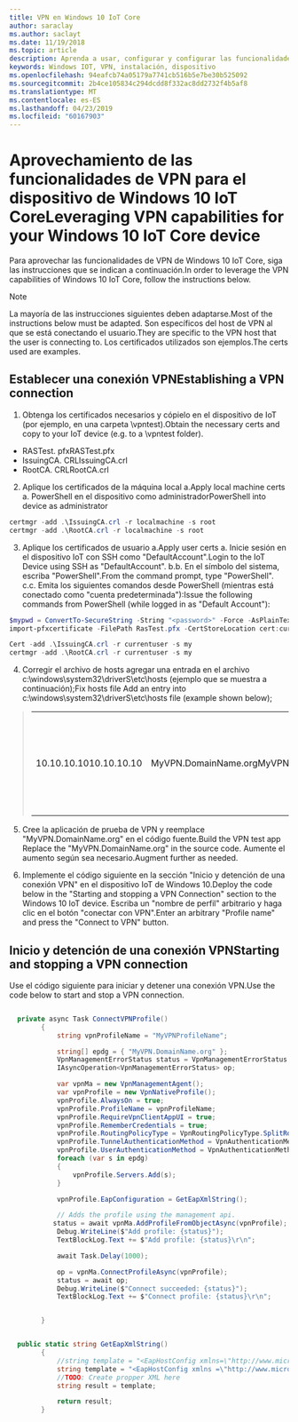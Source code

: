 ```yaml
---
title: VPN en Windows 10 IoT Core
author: saraclay
ms.author: saclayt
ms.date: 11/19/2018
ms.topic: article
description: Aprenda a usar, configurar y configurar las funcionalidades de VPN para el dispositivo de Windows 10 IoT Core.
keywords: Windows IOT, VPN, instalación, dispositivo
ms.openlocfilehash: 94eafcb74a05179a7741cb516b5e7be30b525092
ms.sourcegitcommit: 2b4ce105834c294dcdd8f332ac8dd2732f4b5af8
ms.translationtype: MT
ms.contentlocale: es-ES
ms.lasthandoff: 04/23/2019
ms.locfileid: "60167903"
---
```

# <a name="leveraging-vpn-capabilities-for-your-windows-10-iot-core-device"></a><span data-ttu-id="be1e9-104">Aprovechamiento de las funcionalidades de VPN para el dispositivo de Windows 10 IoT Core</span><span class="sxs-lookup"><span data-stu-id="be1e9-104">Leveraging VPN capabilities for your Windows 10 IoT Core device</span></span>

<span data-ttu-id="be1e9-105">Para aprovechar las funcionalidades de VPN de Windows 10 IoT Core, siga las instrucciones que se indican a continuación.</span><span class="sxs-lookup"><span data-stu-id="be1e9-105">In order to leverage the VPN capabilities of Windows 10 IoT Core, follow the instructions below.</span></span>

> [!NOTE]
> <span data-ttu-id="be1e9-106">La mayoría de las instrucciones siguientes deben adaptarse.</span><span class="sxs-lookup"><span data-stu-id="be1e9-106">Most of the instructions below must be adapted.</span></span> <span data-ttu-id="be1e9-107">Son específicos del host de VPN al que se está conectando el usuario.</span><span class="sxs-lookup"><span data-stu-id="be1e9-107">They are specific to the VPN host that the user is connecting to.</span></span> <span data-ttu-id="be1e9-108">Los certificados utilizados son ejemplos.</span><span class="sxs-lookup"><span data-stu-id="be1e9-108">The certs used are examples.</span></span>

## <a name="establishing-a-vpn-connection"></a><span data-ttu-id="be1e9-109">Establecer una conexión VPN</span><span class="sxs-lookup"><span data-stu-id="be1e9-109">Establishing a VPN connection</span></span> 

1. <span data-ttu-id="be1e9-110">Obtenga los certificados necesarios y cópielo en el dispositivo de IoT (por ejemplo, en una carpeta \vpntest).</span><span class="sxs-lookup"><span data-stu-id="be1e9-110">Obtain the necessary certs and copy to your IoT device (e.g. to a \vpntest folder).</span></span>

* <span data-ttu-id="be1e9-111">RASTest. pfx</span><span class="sxs-lookup"><span data-stu-id="be1e9-111">RASTest.pfx</span></span>
* <span data-ttu-id="be1e9-112">IssuingCA. CRL</span><span class="sxs-lookup"><span data-stu-id="be1e9-112">IssuingCA.crl</span></span>
* <span data-ttu-id="be1e9-113">RootCA. CRL</span><span class="sxs-lookup"><span data-stu-id="be1e9-113">RootCA.crl</span></span>

2. <span data-ttu-id="be1e9-114">Aplique los certificados de la máquina local a.</span><span class="sxs-lookup"><span data-stu-id="be1e9-114">Apply local machine certs a.</span></span> <span data-ttu-id="be1e9-115">PowerShell en el dispositivo como administrador</span><span class="sxs-lookup"><span data-stu-id="be1e9-115">PowerShell into device as administrator</span></span>

```powershell
certmgr -add .\IssuingCA.crl -r localmachine -s root
certmgr -add .\RootCA.crl -r localmachine -s root
```

3. <span data-ttu-id="be1e9-116">Aplique los certificados de usuario a.</span><span class="sxs-lookup"><span data-stu-id="be1e9-116">Apply user certs a.</span></span> <span data-ttu-id="be1e9-117">Inicie sesión en el dispositivo IoT con SSH como "DefaultAccount".</span><span class="sxs-lookup"><span data-stu-id="be1e9-117">Login to the IoT Device using SSH as "DefaultAccount".</span></span>
<span data-ttu-id="be1e9-118">b.</span><span class="sxs-lookup"><span data-stu-id="be1e9-118">b.</span></span> <span data-ttu-id="be1e9-119">En el símbolo del sistema, escriba "PowerShell".</span><span class="sxs-lookup"><span data-stu-id="be1e9-119">From the command prompt, type "PowerShell".</span></span>
<span data-ttu-id="be1e9-120">c.</span><span class="sxs-lookup"><span data-stu-id="be1e9-120">c.</span></span> <span data-ttu-id="be1e9-121">Emita los siguientes comandos desde PowerShell (mientras está conectado como "cuenta predeterminada"):</span><span class="sxs-lookup"><span data-stu-id="be1e9-121">Issue the following commands from PowerShell (while logged in as "Default Account"):</span></span>

```powershell
$mypwd = ConvertTo-SecureString -String "<password>" -Force -AsPlainText
import-pfxcertificate -FilePath RasTest.pfx -CertStoreLocation cert:currentUser\my -Password $mypwd

Cert -add .\IssuingCA.crl -r currentuser -s my
certmgr -add .\RootCA.crl -r currentuser -s my
```

4. <span data-ttu-id="be1e9-122">Corregir el archivo de hosts agregar una entrada en el archivo c:\windows\system32\driverS\etc\hosts (ejemplo que se muestra a continuación);</span><span class="sxs-lookup"><span data-stu-id="be1e9-122">Fix hosts file Add an entry into c:\windows\system32\driverS\etc\hosts file (example shown below);</span></span>

> |    |    |    |
> |----|----| ---|
> | <span data-ttu-id="be1e9-123">10.10.10.10</span><span class="sxs-lookup"><span data-stu-id="be1e9-123">10.10.10.10</span></span> | <span data-ttu-id="be1e9-124">MyVPN.DomainName.org</span><span class="sxs-lookup"><span data-stu-id="be1e9-124">MyVPN.DomainName.org</span></span> | <span data-ttu-id="be1e9-125">Reemplazar por la dirección IP y el nombre de dominio según sea necesario</span><span class="sxs-lookup"><span data-stu-id="be1e9-125">Replace with IP address and domain name as needed</span></span> |

5. <span data-ttu-id="be1e9-126">Cree la aplicación de prueba de VPN y reemplace "MyVPN.DomainName.org" en el código fuente.</span><span class="sxs-lookup"><span data-stu-id="be1e9-126">Build the VPN test app Replace the "MyVPN.DomainName.org" in the source code.</span></span> <span data-ttu-id="be1e9-127">Aumente el aumento según sea necesario.</span><span class="sxs-lookup"><span data-stu-id="be1e9-127">Augment further as needed.</span></span>

6. <span data-ttu-id="be1e9-128">Implemente el código siguiente en la sección "Inicio y detención de una conexión VPN" en el dispositivo IoT de Windows 10.</span><span class="sxs-lookup"><span data-stu-id="be1e9-128">Deploy the code below in the "Starting and stopping a VPN Connection" section to the Windows 10 IoT device.</span></span>
<span data-ttu-id="be1e9-129">Escriba un "nombre de perfil" arbitrario y haga clic en el botón "conectar con VPN".</span><span class="sxs-lookup"><span data-stu-id="be1e9-129">Enter an arbitrary "Profile name" and press the "Connect to VPN" button.</span></span> 


## <a name="starting-and-stopping-a-vpn-connection"></a><span data-ttu-id="be1e9-130">Inicio y detención de una conexión VPN</span><span class="sxs-lookup"><span data-stu-id="be1e9-130">Starting and stopping a VPN connection</span></span>

<span data-ttu-id="be1e9-131">Use el código siguiente para iniciar y detener una conexión VPN.</span><span class="sxs-lookup"><span data-stu-id="be1e9-131">Use the code below to start and stop a VPN connection.</span></span>

```csharp

  private async Task ConnectVPNProfile()
        {
            string vpnProfileName = "MyVPNProfileName";

            string[] epdg = { "MyVPN.DomainName.org" };
            VpnManagementErrorStatus status = VpnManagementErrorStatus.Ok;
            IAsyncOperation<VpnManagementErrorStatus> op;

            var vpnMa = new VpnManagementAgent();
            var vpnProfile = new VpnNativeProfile();
            vpnProfile.AlwaysOn = true;
            vpnProfile.ProfileName = vpnProfileName;
            vpnProfile.RequireVpnClientAppUI = true;
            vpnProfile.RememberCredentials = true;
            vpnProfile.RoutingPolicyType = VpnRoutingPolicyType.SplitRouting;
            vpnProfile.TunnelAuthenticationMethod = VpnAuthenticationMethod.Eap;
            vpnProfile.UserAuthenticationMethod = VpnAuthenticationMethod.Eap;
            foreach (var s in epdg)
            {
                vpnProfile.Servers.Add(s);
            }

            vpnProfile.EapConfiguration = GetEapXmlString();

            // Adds the profile using the management api.
           status = await vpnMa.AddProfileFromObjectAsync(vpnProfile);
            Debug.WriteLine($"Add profile: {status}");
            TextBlockLog.Text += $"Add profile: {status}\r\n";

            await Task.Delay(1000);

            op = vpnMa.ConnectProfileAsync(vpnProfile);
            status = await op;
            Debug.WriteLine($"Connect succeeded: {status}");
            TextBlockLog.Text += $"Connect profile: {status}\r\n";


        }


  public static string GetEapXmlString()
        {
            //string template = "<EapHostConfig xmlns=\"http://www.microsoft.com/provisioning/EapHostConfig\"><EapMethod><Type xmlns=\"http://www.microsoft.com/provisioning/EapCommon\">25</Type><VendorId xmlns=\"http://www.microsoft.com/provisioning/EapCommon\">0</VendorId><VendorType xmlns=\"http://www.microsoft.com/provisioning/EapCommon\">0</VendorType><AuthorId xmlns=\"http://www.microsoft.com/provisioning/EapCommon\">0</AuthorId></EapMethod><Config xmlns=\"http://www.microsoft.com/provisioning/EapHostConfig\"><Eap xmlns=\"http://www.microsoft.com/provisioning/BaseEapConnectionPropertiesV1\"><Type>25</Type><EapType xmlns=\"http://www.microsoft.com/provisioning/MsPeapConnectionPropertiesV1\"><ServerValidation><DisableUserPromptForServerValidation>true</DisableUserPromptForServerValidation><ServerNames></ServerNames><TrustedRootCA>d2 d3 8e ba 60 ca a1 c1 20 55 a2 e1 c8 3b 15 ad 45 01 10 c2 </TrustedRootCA><TrustedRootCA>d1 76 97 cc 20 6e d2 6e 1a 51 f5 bb 96 e9 35 6d 6d 61 0b 74 </TrustedRootCA></ServerValidation><FastReconnect>true</FastReconnect><InnerEapOptional>false</InnerEapOptional><Eap xmlns=\"http://www.microsoft.com/provisioning/BaseEapConnectionPropertiesV1\"><Type>13</Type><EapType xmlns=\"http://www.microsoft.com/provisioning/EapTlsConnectionPropertiesV1\"><CredentialsSource><CertificateStore><SimpleCertSelection>true</SimpleCertSelection></CertificateStore></CredentialsSource><ServerValidation><DisableUserPromptForServerValidation>true</DisableUserPromptForServerValidation><ServerNames></ServerNames><TrustedRootCA>d2 d3 8e ba 60 ca a1 c1 20 55 a2 e1 c8 3b 15 ad 45 01 10 c2 </TrustedRootCA><TrustedRootCA>d1 76 97 cc 20 6e d2 6e 1a 51 f5 bb 96 e9 35 6d 6d 61 0b 74 </TrustedRootCA></ServerValidation><DifferentUsername>false</DifferentUsername><PerformServerValidation xmlns=\"http://www.microsoft.com/provisioning/EapTlsConnectionPropertiesV2\">true</PerformServerValidation><AcceptServerName xmlns=\"http://www.microsoft.com/provisioning/EapTlsConnectionPropertiesV2\">false</AcceptServerName><TLSExtensions xmlns=\"http://www.microsoft.com/provisioning/EapTlsConnectionPropertiesV2\"><FilteringInfo xmlns=\"http://www.microsoft.com/provisioning/EapTlsConnectionPropertiesV3\"><EKUMapping><EKUMap><EKUName>AAD Conditional Access</EKUName><EKUOID>1.3.6.1.4.1.311.87</EKUOID></EKUMap></EKUMapping><ClientAuthEKUList Enabled=\"true\"><EKUMapInList><EKUName>AAD Conditional Access</EKUName></EKUMapInList></ClientAuthEKUList></FilteringInfo></TLSExtensions></EapType></Eap><EnableQuarantineChecks>false</EnableQuarantineChecks><RequireCryptoBinding>true</RequireCryptoBinding><PeapExtensions><PerformServerValidation xmlns=\"http://www.microsoft.com/provisioning/MsPeapConnectionPropertiesV2\">true</PerformServerValidation><AcceptServerName xmlns=\"http://www.microsoft.com/provisioning/MsPeapConnectionPropertiesV2\">false</AcceptServerName></PeapExtensions></EapType></Eap></Config></EapHostConfig>";
            string template = "<EapHostConfig xmlns =\"http://www.microsoft.com/provisioning/EapHostConfig\"><EapMethod><Type xmlns=\"http://www.microsoft.com/provisioning/EapCommon\">13</Type><VendorId xmlns=\"http://www.microsoft.com/provisioning/EapCommon\">0</VendorId><VendorType xmlns=\"http://www.microsoft.com/provisioning/EapCommon\">0</VendorType><AuthorId xmlns=\"http://www.microsoft.com/provisioning/EapCommon\">0</AuthorId></EapMethod><Config xmlns=\"http://www.microsoft.com/provisioning/EapHostConfig\"><Eap xmlns=\"http://www.microsoft.com/provisioning/BaseEapConnectionPropertiesV1\"><Type>13</Type><EapType xmlns=\"http://www.microsoft.com/provisioning/EapTlsConnectionPropertiesV1\"><CredentialsSource><CertificateStore><SimpleCertSelection>true</SimpleCertSelection></CertificateStore></CredentialsSource><ServerValidation><DisableUserPromptForServerValidation>false</DisableUserPromptForServerValidation><ServerNames></ServerNames><TrustedRootCA>b6 ea bf ba 48 be 09 c9 50 4f c6 ea 9b f5 74 dc a9 01 56 62 </TrustedRootCA></ServerValidation><DifferentUsername>false</DifferentUsername><PerformServerValidation xmlns=\"http://www.microsoft.com/provisioning/EapTlsConnectionPropertiesV2\">false</PerformServerValidation><AcceptServerName xmlns=\"http://www.microsoft.com/provisioning/EapTlsConnectionPropertiesV2\">false</AcceptServerName><TLSExtensions xmlns=\"http://www.microsoft.com/provisioning/EapTlsConnectionPropertiesV2\"><FilteringInfo xmlns=\"http://www.microsoft.com/provisioning/EapTlsConnectionPropertiesV3\"><CAHashList Enabled=\"true\"><IssuerHash>b6 ea bf ba 48 be 09 c9 50 4f c6 ea 9b f5 74 dc a9 01 56 62 </IssuerHash></CAHashList></FilteringInfo></TLSExtensions></EapType></Eap></Config></EapHostConfig>";
            //TODO: Create propper XML here
            string result = template;

            return result;
        }
```







